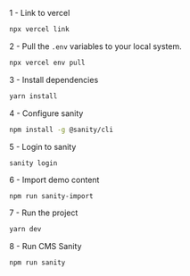 

1 - Link to vercel

```bash
npx vercel link
```

2 - Pull the `.env` variables to your local system.

```bash
npx vercel env pull
```

3 - Install dependencies

```bash
yarn install
```

4 - Configure sanity

```bash
npm install -g @sanity/cli
```

5 - Login to sanity

```
sanity login
```

6 - Import demo content

```bash
npm run sanity-import
```

7 - Run the project

```bash
yarn dev
```

8 - Run CMS Sanity

```bash
npm run sanity
```

